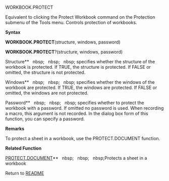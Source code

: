 WORKBOOK.PROTECT

Equivalent to clicking the Protect Workbook command on the Protection
submenu of the Tools menu. Controls protection of workbooks.

**Syntax**

**WORKBOOK.PROTECT**(structure, windows, password)

**WORKBOOK.PROTECT**?(structure, windows, password)

Structure**&nbsp;&nbsp;&nbsp;nbsp;&nbsp;&nbsp;&nbsp;nbsp;&nbsp;&nbsp;&nbsp;nbsp;&nbsp;specifies whether the structure of the
workbook is protected. If TRUE, the structure is protected. If FALSE or
omitted, the structure is not protected.

Windows**&nbsp;&nbsp;&nbsp;nbsp;&nbsp;&nbsp;&nbsp;nbsp;&nbsp;&nbsp;&nbsp;nbsp;&nbsp;specifies whether the windows of the
workbook are protected. If TRUE, the windows are protected. If FALSE or
omitted, the windows are not protected.

Password**&nbsp;&nbsp;&nbsp;nbsp;&nbsp;&nbsp;&nbsp;nbsp;&nbsp;&nbsp;&nbsp;nbsp;&nbsp;specifies whether to protect the
workbook with a password. If omitted no password is used. When recording
a macro, this argument is not recorded. In the dialog box form of this
function, you can specify a password.

**Remarks**

To protect a sheet in a workbook, use the PROTECT.DOCUMENT function.

**Related Function**

[PROTECT.DOCUMENT](PROTECT.DOCUMENT.md)**&nbsp;&nbsp;&nbsp;nbsp;&nbsp;&nbsp;&nbsp;nbsp;&nbsp;&nbsp;&nbsp;nbsp;Protects a sheet in a workbook



Return to [README](README.md)

